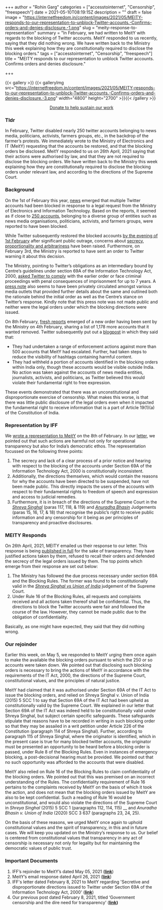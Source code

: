 +++
author = "Rohin Garg"
categories = ["accesstointernet", "Censorship", "freespeech"]
date = 2021-05-10T08:19:15Z
description = ""
draft = false
image = "https://internetfreedom.in/content/images/2021/05/MEITY-responds-to-our-representation-to-unblock-Twitter-accounts.-Confirms-orders-and-denies-disclosure.-1.png"
slug = "meity-response-to-representation"
summary = "In February, we had written to MeitY with regards to the blocking of Twitter accounts. MeitY responded to us recently, saying that they did nothing wrong. We have written back to the Ministry this week explaining how they are constitutionally required to disclose the blocking orders."
tags = ["accesstointernet", "Censorship", "freespeech"]
title = "MEITY responds to our representation to unblock Twitter accounts. Confirms orders and denies disclosure."

+++


{{< gallery >}}
{{< galleryImg  src="https://internetfreedom.in/content/images/2021/05/MEITY-responds-to-our-representation-to-unblock-Twitter-accounts.-Confirms-orders-and-denies-disclosure.-3.png" width="4800" height="2700" >}}{{< /gallery >}}

<div style="text-align:center;">
<a href="https://internetfreedom.in/donate/" class="button">Donate to help sustain our work</a>
</div>

### Tldr

In February, Twitter disabled nearly 250 twitter accounts belonging to news media, politicians, activists, farmers groups, etc., in the backdrop of the farmer’s protests. We immediately wrote to the Ministry of Electronics and IT (MeitY) requesting that the accounts be restored, and that the blocking orders be disclosed. MeitY responded to us on 26th April, 2021 saying that their actions were authorised by law, and that they are not required to disclose the blocking orders. We have written back to the Ministry this week explaining how they are constitutionally required to disclose the blocking orders under relevant law, and according to the directions of the Supreme Court.

### **Background**

On the 1st of February this year, [news](https://www.reuters.com/article/us-india-farms-protests-twitter-idUSKBN2A12J9) emerged that multiple Twitter accounts had been blocked in response to a legal request from the Ministry of Electronics and Information Technology. Based on the reports, it seemed as if close to [250 accounts](https://www.ndtv.com/india-news/farmers-protest-twitter-blocks-250-accounts-over-fake-provocative-posts-on-farmers-protest-2361280), belonging to a diverse group of entities such as news media organisations, politicians, activists, and farmers groups, were reported to have been blocked.

While Twitter subsequently restored the blocked accounts [by the evening of 1st February](https://www.thehindu.com/news/national/twitter-restores-several-accounts-it-had-withheld-over-farmer-protest-tweets/article33735013.ece) after significant public outrage, concerns about [secrecy, proportionality and arbitrariness](https://www.thehindubusinessline.com/info-tech/social-media/concerns-raised-over-blocking-of-twitter-accounts-in-india/article33734279.ece) have been raised. Furthermore, on February 3rd, the Ministry is reported to have sent an order to Twitter warning it about this decision.

The Ministry, pointing to Twitter’s obligations as an intermediary bound by Centre’s guidelines under section 69A of the Information Technology Act, 2000, [asked Twitter to comply](https://www.indiatoday.in/india/story/government-issues-notice-twitter-remove-contents-related-narendra-modi-farmer-genocide-1765493-2021-02-03) with the earlier order or face criminal proceedings with penal consequences of imprisonment for up to 7 years. A [press note](https://indianexpress.com/article/india/twitter-withholds-multiple-accounts-following-direction-from-it-ministry-7170134/) also seems to have been privately circulated amongst various media outlets that provided further details about the same and outlined both the rationale behind the initial order as well as the Centre’s stance on Twitter’s response. Kindly note that this press note was not made public and neither were the legal orders under which the blocking directions were issued.

On 8th February, [fresh reports](https://economictimes.indiatimes.com/tech/technology/farmer-protests-govt-sends-fresh-notice-to-twitter-on-accounts-flagged/articleshow/80738857.cms) emerged of a new order having been sent by the Ministry on 4th February, sharing a list of 1,178 more accounts that it wanted removed. Twitter subsequently put out a [blogpost](https://blog.twitter.com/en_in/topics/company/2020/twitters-response-indian-government.html) in which they said that:

* They had undertaken a range of enforcement actions against more than 500 accounts that MeitY had escalated. Further, had taken steps to reduce the visibility of hashtags containing harmful content.
* They had withheld a portion of accounts identified in the blocking orders within India only, though these accounts would be visible outside India. No action was taken against the accounts of  news media entities, journalists, activists, and politicians, as Twitter believed this would violate their fundamental right to free expression.

These events demonstrated that there was an unconstitutional and disproportionate exercise of censorship. What makes this worse, is that there was little public disclosure of the legal orders even when it impacted the fundamental right to receive information that is a part of Article 19(1)(a) of the Constitution of India.

### Representation by IFF

We [wrote a representation to MeitY](https://internetfreedom.in/government-censorship-and-the-dire-need-for-transparency/) on the 8th of February. In our [letter](https://drive.google.com/file/d/1TgaTYUu2yFZeENH6iV7_2AKdhBoFwEJk/view), we pointed out that such actions are harmful not only for operational transparency but also for India’s democratic ethos. The representation focussed on the following three points:

1. The secrecy and lack of a clear process of a prior notice and hearing with respect to the blocking of the accounts under Section 69A of the Information Technology Act, 2000 is constitutionally inconsistent.
2. Additionally, the directions themselves, which would contain the reasons for why the accounts have been directed to be suspended, have not been made public. This directly impacts the users of the accounts with respect to their fundamental rights to freedom of speech and expression and access to judicial remedies.
3. Furthermore, it is in breach of the directions of the Supreme Court in the _[Shreya Singhal](https://internetfreedom.in/we-urge-meity-to-press-reboot-on-the-intermediary-rules-saveourprivacy-righttomeme/)_ (paras 117, 118, & 119) and _[Anuradha Bhasin](https://cis-india.org/internet-governance/blog/content-takedown-and-users-rights-1)_ Judgements (paras 15, 16, 17, & 18) that recognise the public’s right to receive public information and any censorship for it being as per principles of transparency and proactive disclosures.

### MEITY Responds

On 26th April, 2021, MEITY emailed us their response to our letter. This response is being [published in full](https://drive.google.com/file/d/1H2xcqeTVYnROlIm7AzGiiAG7YwvIsa7w/view) for the sake of transparency. They have justified actions taken by them, refused to recall their orders and defended the secrecy of the legal orders issued by them. The top points which emerge from their response are set out below:

1. The Ministry has followed the due process necessary under section 69A and the Blocking Rules. The former was found to be constitutionally valid in the _[Shreya Singhal vs Union of India](https://indiankanoon.org/doc/110813550/)_ judgement of the Supreme Court.
2. Under Rule 16 of the Blocking Rules, all requests and complaints received and all actions taken thereof shall be confidential. Thus, the directions to block the Twitter accounts were fair and followed the course of the law. However, they cannot be made public due to the obligation of confidentiality.

Basically, as one might have expected, they said that they did nothing wrong.

### Our rejoinder

Earlier this week, on May 5, we responded to MeitY urging them once again to make the available the blocking orders pursuant to which the 250 or so accounts were taken down. We pointed out that disclosing such blocking orders is necessary to bring the actions of MeitY in accordance with the requirements of the IT Act, 2000, the directions of the Supreme Court, constitutional values, and the principles of natural justice.

MeitY had claimed that it was authorised under Section 69A of the IT Act to issue the blocking orders, and relied on Shreya Singhal v. Union of India (2015) 5 SCC 1 to say that Section 69A of the IT Act had been upheld as constitutionally valid by the Supreme Court. We explained in our letter that Section 69A of the IT Act was indeed held to be constitutionally valid under Shreya Singhal, but subject certain specific safeguards. These safeguards stipulate that reasons have to be recorded in writing in such blocking order so that they may be assailed in a writ petition under Article 226 of the Constitution (paragraph 114 of Shreya Singhal). Further, according to paragraph 115 of Shreya Singhal, where the originator is identified, which in the present case is true for many blocked twitter accounts, the originator must be presented an opportunity to be heard before a blocking order is passed, under Rule 8 of the Blocking Rules. Even in instances of emergency blocking, a post-decisional hearing must be provided. We pointed out that no such opportunity was afforded to the accounts that were disabled.

MeitY also relied on Rule 16 of the Blocking Rules to claim confidentiality of the blocking orders. We pointed out that this was premised on an incorrect understanding of the Rules. The confidentiality requirement of Rule 16 pertains to the complaints received by MeitY on the basis of which it took the action, and does not mean that the blocking orders issued by MeitY are also to be kept confidential. Such a reading of Rule 16 would be unconstitutional, and would also violate the directions of the Supreme Court in _Shreya Singhal_ (2015) 5 SCC 1 (paragraphs 112, 114, 115) __ and _Anuradha Bhasin v. Union of India_ (2020) SCC 3 637 (paragraphs 23, 24, 25).

On the basis of these reasons, we urged MeitY once again to uphold constitutional values and the spirit of transparency, in this and in future cases. We will keep you updated on the Ministry’s response to us. Our belief is centered from constitutional values that transparency in any act of censorship is necessary not only for legality but for maintaining the democratic values of public trust.

### Important Documents

1. IFF’s rejoinder to MeitY’s dated May 05, 2021 ([**link**](https://drive.google.com/file/d/1K9djQHw9lXCauSuxjeUmn0M7YmYxf7eI/view?usp=sharing))
2. MeitY’s email response dated April 26, 2021 (**[link](https://drive.google.com/file/d/1H2xcqeTVYnROlIm7AzGiiAG7YwvIsa7w/view?usp=sharing)**)
3. IFF's letter dated February 8, 2021 to MeitY regarding 'Secretive and disproportionate directions issued to Twitter under Section 69A of the Information Technology Act, 2000' (**[link](https://drive.google.com/file/d/1TgaTYUu2yFZeENH6iV7_2AKdhBoFwEJk/view?usp=sharing)**)
4. Our previous post dated February 8, 2021, titled ‘Government censorship and the dire need for transparency’ (**[link](https://internetfreedom.in/government-censorship-and-the-dire-need-for-transparency/))**

